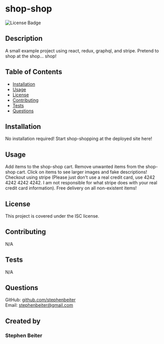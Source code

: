 # shop-shop
![License Badge](https://img.shields.io/badge/license-ISC-green)
## Description
A small example project using react, redux, graphql, and stripe. Pretend to shop at the shop... shop!
## Table of Contents
* [Installation](#Installation)
* [Usage](#Usage)
* [License](#License)
* [Contributing](#Contributing)
* [Tests](#Tests)
* [Questions](#Questions)
## Installation
No installation required! Start shop-shopping at the deployed site here!
## Usage
Add items to the shop-shop cart. Remove unwanted items from the shop-shop cart. Click on items to see larger images and fake descriptions! Checkout using stripe (Please just don't use a real credit card, use 4242 4242 4242 4242. I am not responsible for what stripe does with your real credit card information). Free delivery on all non-existent items!
## License
This project is covered under the ISC license.
## Contributing
N/A
## Tests
N/A
## Questions
GitHub: [github.com/stephenbeiter](http://github.com/stephenbeiter)  
Email: [stephenbeiter@gmail.com](mailto:stephenbeiter@gmail.com)
## Created by
### Stephen Beiter
